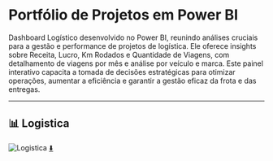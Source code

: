 # Portfólio de Projetos em Power BI

Dashboard Logístico desenvolvido no Power BI, reunindo análises cruciais para a gestão e performance de projetos de logística. Ele oferece insights sobre Receita, Lucro, Km Rodados e Quantidade de Viagens, com detalhamento de viagens por mês e análise por veículo e marca. Este painel interativo capacita a tomada de decisões estratégicas para otimizar operações, aumentar a eficiência e garantir a gestão eficaz da frota e das entregas.

---

## 📊 Logistica

![Logistica](https://github.com/user-attachments/assets/a1cf3a22-ba66-4f0f-bb9d-dca3b271a3af)
[⬇️](https://github.com/jpgoot22/portifolio/blob/main/Power%20BI/Logistica/logistico.pbix)
